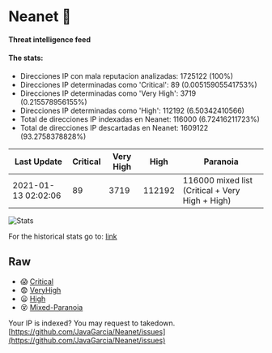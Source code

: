 # Neanet :hocho:
#### Threat intelligence feed
#### The stats:

- Direcciones IP con mala reputacion analizadas: 1725122 (100%)
- Direcciones IP determinadas como 'Critical':  89 (0.00515905541753%)
- Direcciones IP determinadas como 'Very High':  3719 (0.215578956155%)
- Direcciones IP determinadas como 'High':  112192 (6.50342410566)
- Total de direcciones IP indexadas en Neanet:  116000 (6.72416211723%)
- Total de direcciones IP descartadas en Neanet:  1609122 (93.2758378828%)

| Last Update | Critical | Very High | High | Paranoia |
| --- | --- | --- | --- | --- |
| 2021-01-13 02:02:06 | 89 | 3719 | 112192 | 116000 mixed list (Critical + Very High + High)|

![Stats](https://docs.google.com/spreadsheets/d/e/2PACX-1vSnaNMIXVabIpDJjufMlzH7poXnshF3mgd8Is1g9ytUEzVsP5my4Trn8f-xkoLLQ38xpL3HtmUexLo6/pubchart?oid=501124687&format=image)

For the historical stats go to: [link](/stats.csv)
## Raw
- :scream: [Critical](https://raw.githubusercontent.com/JavaGarcia/Neanet/master/blacklists/neanet_critical.txt)
- :fearful: [VeryHigh](https://raw.githubusercontent.com/JavaGarcia/Neanet/master/blacklists/neanet_veryHigh.txtt)
- :frowning: [High](https://raw.githubusercontent.com/JavaGarcia/Neanet/master/blacklists/neanet_high.txt)
- :dizzy_face: [Mixed-Paranoia](https://raw.githubusercontent.com/JavaGarcia/Neanet/master/blacklists/neanet_all.txt)


Your IP is indexed? You may request to takedown. [https://github.com/JavaGarcia/Neanet/issues](https://github.com/JavaGarcia/Neanet/issues)
































































































































































































































































































































































































































































































































































































































































































































































































































































































































































































































































































































































































































































































































































































































































































































































































































































































































































































































































































































































































































































































































































































































































































































































































































































































































































































































































































































































































































































































































































































































































































































































































































































































































































































































































































































































































